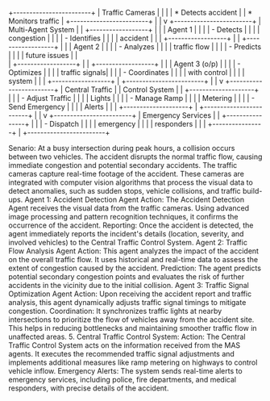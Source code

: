 +------------------------+
|      Traffic Cameras   | 
|                        |
|   * Detects accident   |
|   * Monitors traffic   |
+------------------------+
            |
            |
            v
+------------------------+
|   Multi-Agent System   |
|  +------------------+  |
|  |  Agent 1         |  |
|  |  - Detects       |  |
|  |    congestion    |  |
|  |  - Identifies    |  |
|  |    accident      |  |
|  +------------------+  |
|  +------------------+  |
|  |  Agent 2         |  |
|  |  - Analyzes      |  |
|  |    traffic flow  |  |
|  |  - Predicts      |  |
|  |    future issues |  |      
|  +------------------+  |
|  +------------------+  |
|  |  Agent 3 (o/p)   |  |
|  |  - Optimizes     |  |
|  |    traffic signals| |
|  |  - Coordinates   |  |
|  |    with control  |  |
|  |    system        |  |
|  +------------------+  |
+------------------------+
            |
            |
            v
+------------------------+
| Central Traffic       |
| Control System        |
| +--------------------+ |
| | - Adjust Traffic   | |
| |   Lights           | |
| | - Manage Ramp       | |
| |   Metering         | |
| | - Send Emergency    | |
| |   Alerts            | |
| +--------------------+ |
+------------------------+
            |
            |
            v
+------------------------+
| Emergency Services    |
|   +----------------+   |
|   | - Dispatch     |   |
|   |   emergency    |   |
|   |   responders   |   |
|   +----------------+   |
+------------------------+


Senario: 
At a busy intersection during peak hours, a collision occurs between two vehicles. The accident disrupts the normal traffic flow, causing immediate congestion and potential secondary accidents. The traffic cameras capture real-time footage of the accident. These cameras are integrated with computer vision algorithms that process the visual data to detect anomalies, such as sudden stops, vehicle collisions, and traffic build-ups.
Agent 1: Accident Detection Agent
Action: The Accident Detection Agent receives the visual data from the traffic cameras. Using advanced image processing and pattern recognition techniques, it confirms the occurrence of the accident.
Reporting: Once the accident is detected, the agent immediately reports the incident's details (location, severity, and involved vehicles) to the Central Traffic Control System.
Agent 2: Traffic Flow Analysis Agent
Action: This agent analyzes the impact of the accident on the overall traffic flow. It uses historical and real-time data to assess the extent of congestion caused by the accident.
Prediction: The agent predicts potential secondary congestion points and evaluates the risk of further accidents in the vicinity due to the initial collision.
Agent 3: Traffic Signal Optimization Agent
Action: Upon receiving the accident report and traffic analysis, this agent dynamically adjusts traffic signal timings to mitigate congestion.
Coordination: It synchronizes traffic lights at nearby intersections to prioritize the flow of vehicles away from the accident site. This helps in reducing bottlenecks and maintaining smoother traffic flow in unaffected areas.
5. Central Traffic Control System:
Action: The Central Traffic Control System acts on the information received from the MAS agents. It executes the recommended traffic signal adjustments and implements additional measures like ramp metering on highways to control vehicle inflow.
Emergency Alerts: The system sends real-time alerts to emergency services, including police, fire departments, and medical responders, with precise details of the accident.